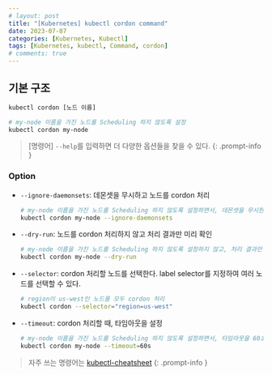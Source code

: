```yaml
---
# layout: post
title: "[Kubernetes] kubectl cordon command"
date: 2023-07-07
categories: [Kubernetes, Kubectl]
tags: [Kubernetes, kubectl, Command, cordon]
# comments: true
---
```


## 기본 구조

```bash
kubectl cordon [노드 이름]

# my-node 이름을 가진 노드를 Scheduling 하지 않도록 설정
kubectl cordon my-node
```

> [명령어] `--help`를 입력하면 더 다양한 옵션들을 찾을 수 있다.
{: .prompt-info }

### Option

- `--ignore-daemonsets`: 데몬셋을 무시하고 노드를 cordon 처리
    ```bash
    # my-node 이름을 가진 노드를 Scheduling 하지 않도록 설정하면서, 데몬셋을 무시한다.
    kubectl cordon my-node --ignore-daemonsets
    ```

- `--dry-run`: 노드를 cordon 처리하지 않고 처리 결과만 미리 확인
    ```bash
    # my-node 이름을 가진 노드를 Scheduling 하지 않도록 설정하지 않고, 처리 결과만 미리 확인
    kubectl cordon my-node --dry-run
    ```

- `--selector`: cordon 처리할 노드를 선택한다. label selector를 지정하여 여러 노드를 선택할 수 있다.
    ```bash
    # region이 us-west인 노드를 모두 cordon 처리
    kubectl cordon --selector="region=us-west"
    ```

- `--timeout`: cordon 처리할 때, 타임아웃을 설정
    ```bash
    # my-node 이름을 가진 노드를 Scheduling 하지 않도록 설정하면서, 타임아웃을 60초로 설정
    kubectl cordon my-node --timeout=60s
    ```

> 자주 쓰는 명령어는 [kubectl-cheatsheet](https://kubernetes.io/docs/reference/kubectl/cheatsheet/)
{: .prompt-info }